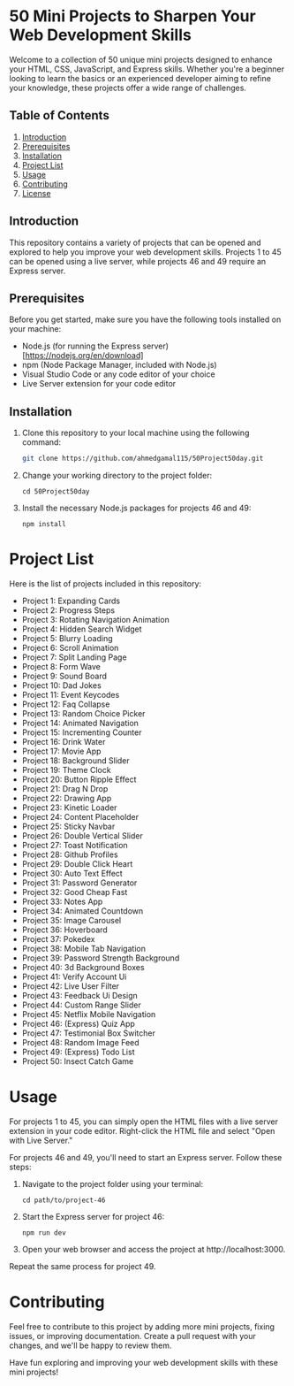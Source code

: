 # 50 Mini Projects to Sharpen Your Web Development Skills

Welcome to a collection of 50 unique mini projects designed to enhance your HTML, CSS, JavaScript, and Express skills. Whether you're a beginner looking to learn the basics or an experienced developer aiming to refine your knowledge, these projects offer a wide range of challenges.

## Table of Contents

1. [Introduction](#introduction)
2. [Prerequisites](#prerequisites)
3. [Installation](#installation)
4. [Project List](#project-list)
5. [Usage](#usage)
6. [Contributing](#contributing)
7. [License](#license)

## Introduction

This repository contains a variety of projects that can be opened and explored to help you improve your web development skills. 
Projects 1 to 45 can be opened using a live server, while projects 46 and 49 require an Express server.

## Prerequisites

Before you get started, make sure you have the following tools installed on your machine:

- Node.js (for running the Express server) [https://nodejs.org/en/download]
- npm (Node Package Manager, included with Node.js)
- Visual Studio Code or any code editor of your choice
- Live Server extension for your code editor

## Installation

1. Clone this repository to your local machine using the following command:
   ```bash
   git clone https://github.com/ahmedgamal115/50Project50day.git
2. Change your working directory to the project folder:
   ```
   cd 50Project50day
3. Install the necessary Node.js packages for projects 46 and 49:
   ```
   npm install

#  Project List

Here is the list of projects included in this repository:

- Project 1: Expanding Cards
- Project 2: Progress Steps
- Project 3: Rotating Navigation Animation
- Project 4: Hidden Search Widget
- Project 5: Blurry Loading
- Project 6: Scroll Animation
- Project 7: Split Landing Page
- Project 8: Form Wave
- Project 9: Sound Board
- Project 10: Dad Jokes
- Project 11: Event Keycodes
- Project 12: Faq Collapse
- Project 13: Random Choice Picker
- Project 14: Animated Navigation
- Project 15: Incrementing Counter
- Project 16: Drink Water
- Project 17: Movie App
- Project 18: Background Slider
- Project 19: Theme Clock
- Project 20: Button Ripple Effect
- Project 21: Drag N Drop
- Project 22: Drawing App
- Project 23: Kinetic Loader
- Project 24: Content Placeholder
- Project 25: Sticky Navbar
- Project 26: Double Vertical Slider
- Project 27: Toast Notification
- Project 28: Github Profiles
- Project 29: Double Click Heart
- Project 30: Auto Text Effect
- Project 31: Password Generator
- Project 32: Good Cheap Fast
- Project 33: Notes App
- Project 34: Animated Countdown
- Project 35: Image Carousel
- Project 36: Hoverboard
- Project 37: Pokedex
- Project 38: Mobile Tab Navigation
- Project 39: Password Strength Background
- Project 40: 3d Background Boxes
- Project 41: Verify Account Ui
- Project 42: Live User Filter
- Project 43: Feedback Ui Design
- Project 44: Custom Range Slider
- Project 45: Netflix Mobile Navigation
- Project 46: (Express) Quiz App
- Project 47: Testimonial Box Switcher
- Project 48: Random Image Feed
- Project 49: (Express) Todo List
- Project 50: Insect Catch Game

# Usage
For projects 1 to 45, you can simply open the HTML files with a live server extension in your code editor. Right-click the HTML file and select "Open with Live Server."

For projects 46 and 49, you'll need to start an Express server. Follow these steps:

1. Navigate to the project folder using your terminal:
   ```
   cd path/to/project-46
2. Start the Express server for project 46:
   ```
   npm run dev
3. Open your web browser and access the project at http://localhost:3000.

Repeat the same process for project 49.

# Contributing
Feel free to contribute to this project by adding more mini projects, fixing issues, 
or improving documentation. Create a pull request with your changes, and we'll be happy
to review them.

Have fun exploring and improving your web development skills with these mini projects!

   

